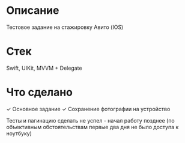 # Описание
Тестовое задание на стажировку Авито (IOS)

# Стек
Swift, UIKit, MVVM + Delegate

# Что сделано
✓ Основное задание
✓ Cохранение фотографии на устройство

Тесты и пагинацию сделать не успел - начал работу позднее (по объективным обстоятельствам первые два дня не было доступа к ноутбуку)

